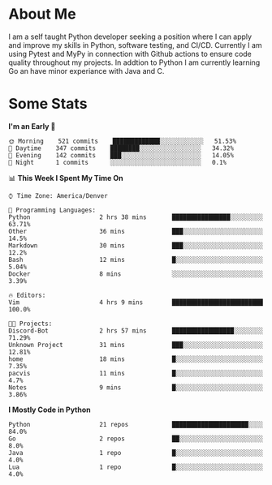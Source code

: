 # About Me
  I am a self taught Python developer seeking a position where I can apply and improve my skills in Python, software testing, and CI/CD. Currently I am using Pytest and MyPy in connection with Github actions to ensure code quality throughout my projects. In addtion to Python I am currently learning Go an have minor experiance with Java and C.
  
 # Some Stats
  
<!--START_SECTION:waka-->
**I'm an Early 🐤** 

```text
🌞 Morning    521 commits    █████████████░░░░░░░░░░░░   51.53% 
🌆 Daytime    347 commits    ████████░░░░░░░░░░░░░░░░░   34.32% 
🌃 Evening    142 commits    ███░░░░░░░░░░░░░░░░░░░░░░   14.05% 
🌙 Night      1 commits      ░░░░░░░░░░░░░░░░░░░░░░░░░   0.1%

```


📊 **This Week I Spent My Time On** 

```text
⌚︎ Time Zone: America/Denver

💬 Programming Languages: 
Python                   2 hrs 38 mins       ████████████████░░░░░░░░░   63.71% 
Other                    36 mins             ███░░░░░░░░░░░░░░░░░░░░░░   14.5% 
Markdown                 30 mins             ███░░░░░░░░░░░░░░░░░░░░░░   12.2% 
Bash                     12 mins             █░░░░░░░░░░░░░░░░░░░░░░░░   5.04% 
Docker                   8 mins              ░░░░░░░░░░░░░░░░░░░░░░░░░   3.39%

🔥 Editors: 
Vim                      4 hrs 9 mins        █████████████████████████   100.0%

🐱‍💻 Projects: 
Discord-Bot              2 hrs 57 mins       █████████████████░░░░░░░░   71.29% 
Unknown Project          31 mins             ███░░░░░░░░░░░░░░░░░░░░░░   12.81% 
home                     18 mins             █░░░░░░░░░░░░░░░░░░░░░░░░   7.35% 
pacvis                   11 mins             █░░░░░░░░░░░░░░░░░░░░░░░░   4.7% 
Notes                    9 mins              █░░░░░░░░░░░░░░░░░░░░░░░░   3.86%

```

**I Mostly Code in Python** 

```text
Python                   21 repos            █████████████████████░░░░   84.0% 
Go                       2 repos             ██░░░░░░░░░░░░░░░░░░░░░░░   8.0% 
Java                     1 repo              █░░░░░░░░░░░░░░░░░░░░░░░░   4.0% 
Lua                      1 repo              █░░░░░░░░░░░░░░░░░░░░░░░░   4.0%

```



<!--END_SECTION:waka-->
